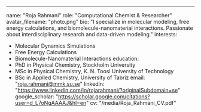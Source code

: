 ---
name: "Roja Rahmani"
role: "Computational Chemist & Researcher"
avatar_filename: "photo.png"
bio: "I specialize in molecular modeling, free energy calculations, and biomolecule-nanomaterial interactions. Passionate about interdisciplinary research and data-driven modeling."
interests:
  - Molecular Dynamics Simulations
  - Free Energy Calculations
  - Biomolecule-Nanomaterial Interactions
education:
  - PhD in Physical Chemistry, Stockholm University
  - MSc in Physical Chemistry, K. N. Toosi University of Technology
  - BSc in Applied Chemistry, University of Tabriz
email: "roja.rahmani@mmk.su.se"
linkedin: "https://www.linkedin.com/in/rojarahmani/?originalSubdomain=se"
google_scholar: "https://scholar.google.com/citations?user=d_L7oNgAAAAJ&hl=en"
cv: "/media/Roja_Rahmani_CV.pdf"
